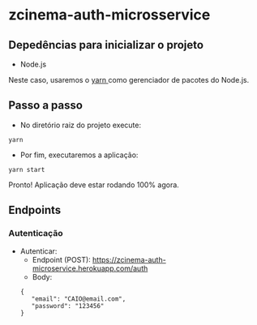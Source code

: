 # zcinema-auth-microsservice

## Depedências para inicializar o projeto
* Node.js

Neste caso, usaremos o [yarn ](https://yarnpkg.com/) como gerenciador de pacotes do Node.js.
## Passo a passo
* No diretório raiz do projeto execute:
```
yarn
```
* Por fim, executaremos a aplicação:
```
yarn start
```
Pronto! Aplicação deve estar rodando 100% agora.

## Endpoints

### Autenticação

* Autenticar:
    * Endpoint (POST): https://zcinema-auth-microservice.herokuapp.com/auth
    * Body: 
    ```
    {
       "email": "CAIO@email.com",
       "password": "123456"
    }
    ```